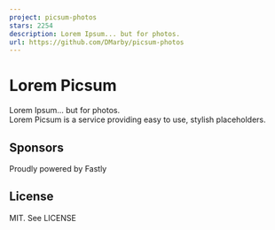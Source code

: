 ```yaml
---
project: picsum-photos
stars: 2254
description: Lorem Ipsum... but for photos.
url: https://github.com/DMarby/picsum-photos
---
```


Lorem Picsum
============

Lorem Ipsum... but for photos.  
Lorem Picsum is a service providing easy to use, stylish placeholders.

Sponsors
--------

Proudly powered by Fastly  

License
-------

MIT. See LICENSE
